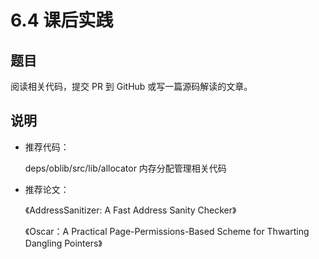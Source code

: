 # 6.4 课后实践

## 题目

阅读相关代码，提交 PR 到 GitHub 或写一篇源码解读的文章。

## 说明

- 推荐代码：

  deps/oblib/src/lib/allocator 内存分配管理相关代码

- 推荐论文：

  《AddressSanitizer: A Fast Address Sanity Checker》

  《Oscar：A Practical Page-Permissions-Based Scheme for Thwarting Dangling Pointers》
